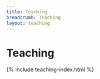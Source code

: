 ```yaml
---
title: Teaching 
breadcrumb: Teaching
layout: teaching
---
```

# Teaching

{% include teaching-index.html %}
